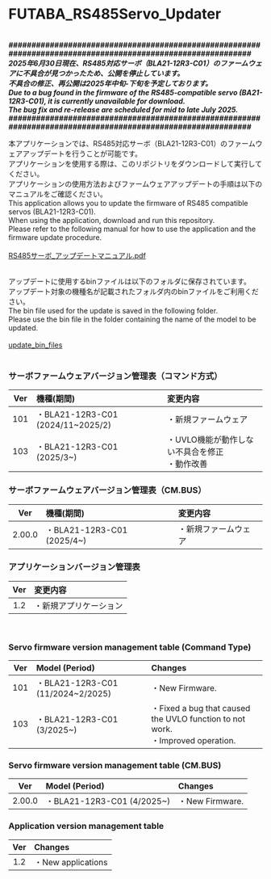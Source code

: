 # FUTABA_RS485Servo_Updater

<br> ***############################################################################################################***
<br>***2025年6月30日現在、RS485対応サーボ（BLA21-12R3-C01）のファームウェアに不具合が見つかったため、公開を停止しています。***
<br>***不具合の修正、再公開は2025年中旬-下旬を予定しております。***
<br>***Due to a bug found in the firmware of the RS485-compatible servo (BA21-12R3-C01), it is currently unavailable for download.***
<br>***The bug fix and re-release are scheduled for mid to late July 2025.***
<br> ***############################################################################################################***

本アプリケーションでは、RS485対応サーボ（BLA21-12R3-C01）のファームウェアアップデートを行うことが可能です。   
アプリケーションを使用する際は、このリポジトリをダウンロードして実行してください。  
アプリケーションの使用方法およびファームウェアアップデートの手順は以下のマニュアルをご確認ください。  
This application allows you to update the firmware of RS485 compatible servos (BLA21-12R3-C01).  
When using the application, download and run this repository.  
Please refer to the following manual for how to use the application and the firmware update procedure.  
<br>
[RS485サーボ_アップデートマニュアル.pdf](https://github.com/FutabaCorp/FUTABA_RS485Servo_Updater/blob/main/RS485%E3%82%B5%E3%83%BC%E3%83%9C_%E3%82%A2%E3%83%83%E3%83%97%E3%83%87%E3%83%BC%E3%83%88%E3%83%9E%E3%83%8B%E3%83%A5%E3%82%A2%E3%83%AB.pdf)
<br><br>

アップデートに使用するbinファイルは以下のフォルダに保存されています。  
アップデート対象の機種名が記載されたフォルダ内のbinファイルをご利用ください。  
The bin file used for the update is saved in the following folder.  
Please use the bin file in the folder containing the name of the model to be updated.  
<br>
[update_bin_files](https://github.com/FutabaCorp/FUTABA_RS485Servo_Updater/tree/main/update_bin_files)
<br><br>


### サーボファームウェアバージョン管理表（コマンド方式）

| Ver | 機種(期間) | 変更内容 |
| :---: | :--- | :--- |
| 101 | ・BLA21-12R3-C01 (2024/11\~2025/2) | ・新規ファームウェア |
| 103 | ・BLA21-12R3-C01 (2025/3\~) | ・UVLO機能が動作しない不具合を修正<br>・動作改善 |

### サーボファームウェアバージョン管理表（CM.BUS）

| Ver | 機種(期間) | 変更内容 |
| :---: | :--- | :--- |
| 2.00.0 | ・BLA21-12R3-C01 (2025/4\~) | ・新規ファームウェア |

### アプリケーションバージョン管理表

| Ver | 変更内容 |
| :---: | :--- |
| 1.2 | ・新規アプリケーション |

<br>

### Servo firmware version management table (Command Type)

| Ver | Model (Period) | Changes |
| :---: | :--- | :--- |
| 101 | ・BLA21-12R3-C01 (11/2024\~2/2025) | ・New Firmware. |
| 103 | ・BLA21-12R3-C01 (3/2025\~) | ・Fixed a bug that caused the UVLO function to not work.<br>・Improved operation. |

### Servo firmware version management table (CM.BUS)

| Ver | Model (Period) | Changes |
| :---: | :--- | :--- |
| 2.00.0 | ・BLA21-12R3-C01 (4/2025\~) | ・New Firmware. |

### Application version management table

| Ver | Changes |
| :---: | :--- |
| 1.2 | ・New applications |
